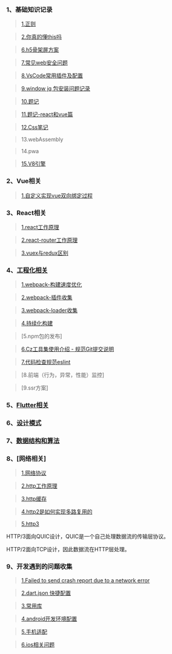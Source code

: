 ### 1、基础知识记录
>[1.正则](https://github.com/jiangdexiao/blog/issues/1)

>[2.你真的懂this吗](https://www.jianshu.com/p/cdbc292b1e49)

>[6.h5骨架屏方案](https://xiaoiver.github.io/coding/2017/07/30/%E4%B8%BAvue%E9%A1%B9%E7%9B%AE%E6%B7%BB%E5%8A%A0%E9%AA%A8%E6%9E%B6%E5%B1%8F.html)

>[7.常见web安全问题](https://github.com/jiangdexiao/blog/issues/10)

>[8.VsCode常用插件及配置](https://github.com/jiangdexiao/blog/issues/11)

>[9.window jq 包安装问题记录](https://github.com/jiangdexiao/blog/issues/12)

>[10.题记](https://github.com/jiangdexiao/blog/issues/13)

>[11.题记-react和vue篇](https://github.com/jiangdexiao/blog/issues/25)

>[12.Css笔记](https://github.com/jiangdexiao/blog/issues/14)

>13.webAssembly

>14.pwa

>[15.V8引擎](https://github.com/jiangdexiao/blog/issues/33)


### 2、Vue相关
> [1.自定义实现vue双向绑定过程](https://github.com/jiangdexiao/blog/tree/master/vue/myVue) 
 
### 3、React相关
> [1.react工作原理](https://github.com/jiangdexiao/blog/issues/15)  

> [2.react-router工作原理](https://github.com/jiangdexiao/blog/issues/16) 

> [3.vuex与redux区别](https://github.com/jiangdexiao/blog/issues/17) 

### 4、[工程化相关](https://www.cnblogs.com/yangyxd/p/9232308.html)
> [1.webpack-构建速度优化](https://github.com/jiangdexiao/blog/issues/26) 

> [2.webpack-插件收集](https://github.com/jiangdexiao/blog/issues/27) 

> [3.webpack-loader收集](https://github.com/jiangdexiao/blog/issues/28) 

> [4.持续化构建](https://github.com/jiangdexiao/blog/issues/29) 

> [5.npm包的发布]

> [6.Cz工具集使用介绍 - 规范Git提交说明](https://juejin.im/post/5cc4694a6fb9a03238106eb9)

> [7.代码检查规范eslint](https://github.com/jiangdexiao/blog/issues/2)

> [8.前端（行为，异常，性能）监控]

> [9.ssr方案]

### 5、[Flutter相关](https://www.cnblogs.com/yangyxd/p/9232308.html)

### 6、[设计模式](https://github.com/jiangdexiao/blog/tree/master/design-mode)  

### 7、[数据结构和算法](https://github.com/jiangdexiao/blog/tree/master/structure)  

### 8、[网络相关]
>[1.网络协议](https://github.com/jiangdexiao/blog/issues/31)

>[2.http工作原理](https://github.com/jiangdexiao/blog/issues/3)

>[3.http缓存](https://github.com/jiangdexiao/blog/issues/4)

>[4.http2是如何实现多路复用的](https://www.jianshu.com/p/ff8f0bd78942)

>[5.http3](https://www.kancloud.cn/kancloud/http3-explained/1395004)

HTTP/3面向QUIC设计，QUIC是一个自己处理数据流的传输层协议。

HTTP/2面向TCP设计，因此数据流在HTTP层处理。

### 9、开发遇到的问题收集
> [1.Failed to send crash report due to a network error](https://github.com/jiangdexiao/blog/issues/5)

> [2.dart.json 快捷配置](https://github.com/jiangdexiao/blog/issues/6)

> [3.常用库](https://github.com/jiangdexiao/blog/issues/7)

> [4.android开发环境配置](https://github.com/jiangdexiao/blog/issues/8)

> [5.手机适配](https://github.com/jiangdexiao/blog/issues/9)

> [6.ios相关问题](https://github.com/jiangdexiao/blog/issues/30)

